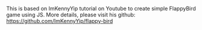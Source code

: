This is based on ImKennyYip tutorial on Youtube to create simple FlappyBird game using JS.
More details, please visit his github: https://github.com/ImKennyYip/flappy-bird
